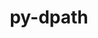 ---
title: "py-dpath"
layout: cache
categories: [package, develop-2025-01-05]
meta: {"versions": ["2.1.6"], "compilers": ["gcc@=7.3.1"], "oss": ["amzn2"], "platforms": ["linux"], "targets": ["aarch64", "x86_64_v3"], "stacks": ["aws-isc", "aws-isc-aarch64", "root"], "num_specs": 2, "num_specs_by_stack": {"aws-isc-aarch64": 1, "root": 2, "aws-isc": 1}}
spec_details: [{"hash": "ylxwhynfal5ctt433qshi6tswgwmeez3", "compiler": "gcc@=7.3.1", "versions": ["2.1.6"], "os": "amzn2", "platform": "linux", "target": "aarch64", "variants": ["build_system=python_pip"], "stacks": ["aws-isc-aarch64", "root"], "size": "-", "tarball": "https://binaries.spack.io/develop-2025-01-05/build_cache/linux-amzn2-aarch64/gcc-7.3.1/py-dpath-2.1.6/linux-amzn2-aarch64-gcc-7.3.1-py-dpath-2.1.6-ylxwhynfal5ctt433qshi6tswgwmeez3.spack"}, {"hash": "d6saf2sgogzm2axotf25ew4eyeec2sn2", "compiler": "gcc@=7.3.1", "versions": ["2.1.6"], "os": "amzn2", "platform": "linux", "target": "x86_64_v3", "variants": ["build_system=python_pip"], "stacks": ["root", "aws-isc"], "size": "-", "tarball": "https://binaries.spack.io/develop-2025-01-05/build_cache/linux-amzn2-x86_64_v3/gcc-7.3.1/py-dpath-2.1.6/linux-amzn2-x86_64_v3-gcc-7.3.1-py-dpath-2.1.6-d6saf2sgogzm2axotf25ew4eyeec2sn2.spack"}]
---